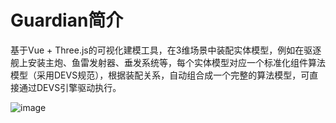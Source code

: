 # Guardian简介

基于Vue + Three.js的可视化建模工具，在3维场景中装配实体模型，例如在驱逐舰上安装主炮、鱼雷发射器、垂发系统等，每个实体模型对应一个标准化组件算法模型（采用DEVS规范），根据装配关系，自动组合成一个完整的算法模型，可直接通过DEVS引擎驱动执行。

![image](/img/guardian/mainui.png)